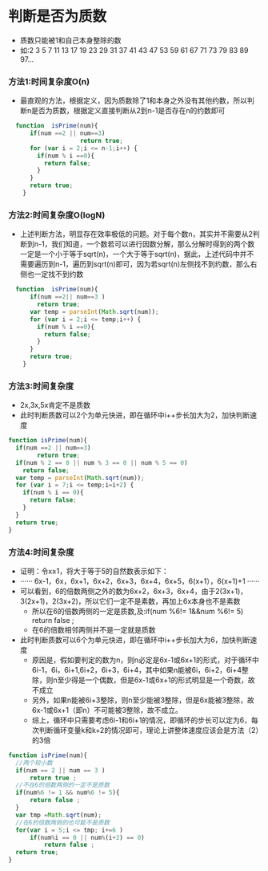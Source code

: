 # 判断是否为质数
* 质数只能被1和自己本身整除的数
* 如:2 3 5 7 11 13 17 19 23 29 31 37 41 43 47 53 59 61 67 71 73 79 83 89 97...
### 方法1:时间复杂度O(n)
* 最直观的方法，根据定义，因为质数除了1和本身之外没有其他约数，所以判断n是否为质数，根据定义直接判断从2到n-1是否存在n的约数即可
```js
  function  isPrime(num){
      if(num ==2 || num==3)
      				return true;
      for (var i = 2;i <= n-1;i++) {
        if(num % i ==0){
          return false;
        }
      }
      return true;
    }
```
### 方法2:时间复杂度O(logN)
* 上述判断方法，明显存在效率极低的问题。对于每个数n，其实并不需要从2判断到n-1，我们知道，一个数若可以进行因数分解，那么分解时得到的两个数一定是一个小于等于sqrt(n)，一个大于等于sqrt(n)，据此，上述代码中并不需要遍历到n-1，遍历到sqrt(n)即可，因为若sqrt(n)左侧找不到约数，那么右侧也一定找不到约数
```js
  function  isPrime(num){      
      if(num ==2|| num==3 )
        return true;
      var temp = parseInt(Math.sqrt(num));
      for (var i = 2;i <= temp;i++) {
        if(num % i ==0){
          return false;
        }
      }
      return true;
    }
```
### 方法3:时间复杂度
* 2x,3x,5x肯定不是质数
* 此时判断质数可以2个为单元快进，即在循环中i++步长加大为2，加快判断速度
```js
function isPrime(num){
  if(num ==2 || num==3)
        return true;
  if(num % 2 == 0 || num % 3 == 0 || num % 5 == 0)
    return false;				
  var temp = parseInt(Math.sqrt(num));
  for (var i = 7;i <= temp;i=i+2) {
    if(num % i == 0){
      return false;
    }
  }
  return true;
}		
```
### 方法4:时间复杂度
* 证明：令x≥1，将大于等于5的自然数表示如下：
* ······ 6x-1，6x，6x+1，6x+2，6x+3，6x+4，6x+5，6(x+1），6(x+1)+1 ······
* 可以看到，6的倍数两侧之外的数为6x+2，6x+3，6x+4，由于2(3x+1)，3(2x+1)，2(3x+2)，所以它们一定不是素数，再加上6x本身也不是素数
  * 所以在6的倍数两侧的一定是质数,及:if(num %6!= 1&&num %6!= 5) return false ;
  * 在6的倍数相邻两侧并不是一定就是质数
* 此时判断质数可以6个为单元快进，即在循环中i++步长加大为6，加快判断速度
  * 原因是，假如要判定的数为n，则n必定是6x-1或6x+1的形式，对于循环中6i-1，6i，6i+1,6i+2，6i+3，6i+4，其中如果n能被6i，6i+2，6i+4整除，则n至少得是一个偶数，但是6x-1或6x+1的形式明显是一个奇数，故不成立
  * 另外，如果n能被6i+3整除，则n至少能被3整除，但是6x能被3整除，故6x-1或6x+1（即n）不可能被3整除，故不成立。
  * 综上，循环中只需要考虑6i-1和6i+1的情况，即循环的步长可以定为6，每次判断循环变量k和k+2的情况即可，理论上讲整体速度应该会是方法（2）的3倍
```js
function isPrime(num){
  //两个较小数
  if(num == 2 || num == 3 )
      return true ;
  //不在6的倍数两侧的一定不是质数
  if(num%6 != 1 && num%6 != 5){
      return false ;
  }    
  var tmp =Math.sqrt(num);
  //在6的倍数两侧的也可能不是质数
  for(var i = 5;i <= tmp; i+=6 )
      if(num%i == 0 || num%(i+2) == 0)
          return false ;                 
  return true;
}
```
